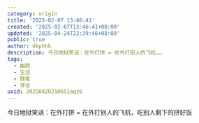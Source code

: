 ```yaml
---
category: origin
title: '2025-02-07 13:46:41'
created: '2025-02-07T13:46:41+08:00'
updated: '2025-04-24T22:39:46+08:00'
public: true
author: dkphhh
description: 今日地狱笑话：在外打拼 = 在外打别人的飞机……
tags:
  - 幽默
  - 生活
  - 随笔
  - 评论
uuid: 20250420210651aqz6
---
```


今日地狱笑话：在外打拼 = 在外打别人的飞机，吃别人剩下的拼好饭
